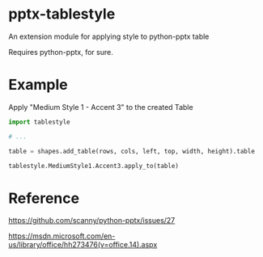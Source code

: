 # pptx-tablestyle
An extension module for applying style to python-pptx table

Requires python-pptx, for sure.

# Example

Apply "Medium Style 1 - Accent 3" to the created Table

```python
import tablestyle

# ...

table = shapes.add_table(rows, cols, left, top, width, height).table

tablestyle.MediumStyle1.Accent3.apply_to(table)
```

# Reference

https://github.com/scanny/python-pptx/issues/27

https://msdn.microsoft.com/en-us/library/office/hh273476(v=office.14).aspx
